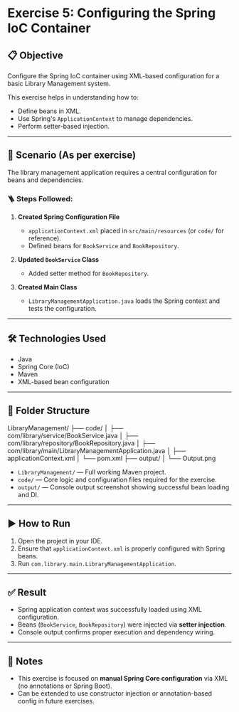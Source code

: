 # Exercise 5: Configuring the Spring IoC Container

## 📋 Objective
Configure the Spring IoC container using XML-based configuration for a basic Library Management system.

This exercise helps in understanding how to:
- Define beans in XML.
- Use Spring's `ApplicationContext` to manage dependencies.
- Perform setter-based injection.

---

## 🧾 Scenario (As per exercise)
The library management application requires a central configuration for beans and dependencies.

### 🪜 Steps Followed:

1. **Created Spring Configuration File**  
   - `applicationContext.xml` placed in `src/main/resources` (or `code/` for reference).
   - Defined beans for `BookService` and `BookRepository`.

2. **Updated `BookService` Class**  
   - Added setter method for `BookRepository`.

3. **Created Main Class**  
   - `LibraryManagementApplication.java` loads the Spring context and tests the configuration.

---

## 🛠️ Technologies Used
- Java
- Spring Core (IoC)
- Maven
- XML-based bean configuration

---

## 📁 Folder Structure

LibraryManagement/
├── code/
│ ├── com/library/service/BookService.java
│ ├── com/library/repository/BookRepository.java
│ ├── com/library/main/LibraryManagementApplication.java
│ ├── applicationContext.xml
│ └── pom.xml
├── output/
│ └── Output.png


- `LibraryManagement/` — Full working Maven project.
- `code/` — Core logic and configuration files required for the exercise.
- `output/` — Console output screenshot showing successful bean loading and DI.

---

## ▶️ How to Run

1. Open the project in your IDE.
2. Ensure that `applicationContext.xml` is properly configured with Spring beans.
3. Run `com.library.main.LibraryManagementApplication`.

---

## ✅ Result

- Spring application context was successfully loaded using XML configuration.
- Beans (`BookService`, `BookRepository`) were injected via **setter injection**.
- Console output confirms proper execution and dependency wiring.

---

## 📌 Notes

- This exercise is focused on **manual Spring Core configuration** via XML (no annotations or Spring Boot).
- Can be extended to use constructor injection or annotation-based config in future exercises.
